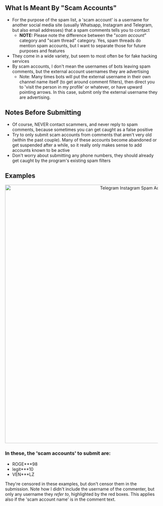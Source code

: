 ## What Is Meant By "Scam Accounts"
* For the purpose of the spam list, a 'scam account' is a username for another social media site (usually Whatsapp, Instagram and Telegram, but also email addresses) that a spam comments tells you to contact
   * **NOTE:** Please note the difference between the "_scam account_" category and "scam thread" category. Yes, spam threads do mention spam accounts, but I want to separate those for future purposes and features
* They come in a wide variety, but seem to most often be for fake hacking services
* By scam accounts, I don't mean the usernames of bots leaving spam comments, but the external account usernames they are advertising
   * Note: Many times bots will put the external username in their own channel name itself (to get around comment filters), then direct you to 'visit the person in my profile' or whatever, or have upward pointing arrows. In this case, submit only the external username they are advertising.

## Notes Before Submitting
   * Of course, NEVER contact scammers, and never reply to spam comments, because sometimes you can get caught as a false positive
   * Try to only submit scam accounts from comments that aren't very old (within the past couple). Many of these accounts become abandoned or get suspended after a while, so it really only makes sense to add accounts known to be active
   * Don't worry about submitting any phone numbers, they should already get caught by the program's existing spam filters

## Examples
<p align="center"><img width="850" alt="Telegram Instagram Spam Accounts" src="https://user-images.githubusercontent.com/12518330/147953877-65811d15-feb6-48f4-9a72-912db59d03fc.png"></p>

### In these, the 'scam accounts' to submit are: 
* ROGE***98
* legit***10
* VEN***LZ

They're censored in these examples, but don't censor them in the submission. Note how I didn't include the username of the commenter, but only any username they _refer to_, highlighted by the red boxes. This applies also if the 'scam account name' is in the comment text.
